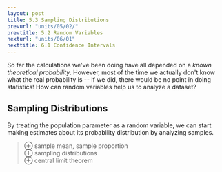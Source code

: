 ```yaml
---
layout: post
title: 5.3 Sampling Distributions
prevurl: "units/05/02/"
prevtitle: 5.2 Random Variables
nexturl: "units/06/01"
nexttitle: 6.1 Confidence Intervals
---
```

So far the calculations we've been doing have all depended on a *known theoretical probability*. However, most of the time we actually don't know what the real probability is -- if we did, there would be no point in doing statistics! How can random variables help us to analyze a dataset?

## Sampling Distributions
By treating the population parameter as a random variable, we can start making estimates about its probability distribution by analyzing samples.

> ⊕ sample mean, sample proportion  
> ⊕ sampling distributions  
> ⊕ central limit theorem  

